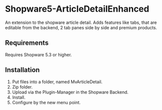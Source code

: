 # Shopware5-ArticleDetailEnhanced
An extension to the shopware article detail. Adds features like tabs, that are editable from the backend, 2 tab panes side by side and premium products.

## Requirements

Requires Shopware 5.3 or higher.

## Installation

1. Put files into a folder, named MvArticleDetail.
2. Zip folder.
3. Upload via the Plugin-Manager in the Shopware Backend.
4. Install.
5. Configure by the new menu point.